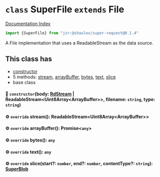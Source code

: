 # `class` SuperFile `extends` File

[Documentation Index](../README.md)

```ts
import {SuperFile} from "jsr:@shaulov/super-request@0.1.4"
```

A File implementation that uses a ReadableStream as the data source.

## This class has

- [constructor](#-constructorbody-rdstream--readablestreamuint8arrayarraybuffer-filename-string-type-string)
- 5 methods:
[stream](#-override-stream-readablestreamuint8arrayarraybuffer),
[arrayBuffer](#-override-arraybuffer-promiseany),
[bytes](#-override-bytes-any),
[text](#-override-text-any),
[slice](#-override-slicestart-number-end-number-contenttype-string-superblob)
- base class


#### 🔧 `constructor`(body: [RdStream](../class.RdStream/README.md) | ReadableStream\<Uint8Array\<ArrayBuffer>>, filename: `string`, type: `string`)



#### ⚙ `override` stream(): ReadableStream\<Uint8Array\<ArrayBuffer>>



#### ⚙ `override` arrayBuffer(): Promise\<`any`>



#### ⚙ `override` bytes(): `any`



#### ⚙ `override` text(): `any`



#### ⚙ `override` slice(start?: `number`, end?: `number`, contentType?: `string`): [SuperBlob](../class.SuperBlob/README.md)



